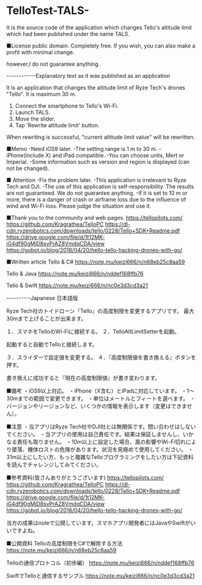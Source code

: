 # TelloTest-TALS-
It is the source code of the application which changes Tello's altitude limit which had been published under the name TALS.

■License
public domain.
Completely free.
If you wish, you can also make a profit with minimal change.

however,I do not guarantee anything.
 
------------Explanatory text as it was published as an application

It is an application that changes the altitude limit of Ryze Tech's drones "Tello".
It is maximum 30 m.

1. Connect the smartphone to Tello's Wi-Fi.
2. Launch TALS.
3. Move the slider.
4. Tap 'Rewrite altitude limit' button.

When rewriting is successful, "current altitude limit value" will be rewritten.

■Memo
-Need iOS9 later.
-The setting range is 1 m to 30 m.
-iPhone(include X) and iPad compatible.
-You can choose units, Mert or Imperial.
-Some information such as version and region is displayed (can not be changed).

■ Attention
-Fix the problem later.
-This application is irrelevant to Ryze Tech and DJI.
-The use of this application is self-responsibility. The results are not guaranteed. We do not guarantee anything.
-If it is set to 10 m or more, there is a danger of crash or airframe loss due to the influence of wind and Wi-Fi loss. Please judge the situation and use it.

■Thank you to the community and web pages.
https://tellopilots.com/
https://github.com/Kragrathea/TelloPC
https://dl-cdn.ryzerobotics.com/downloads/tello/0228/Tello+SDK+Readme.pdf
https://drive.google.com/file/d/1t12MK-jG4df90gMjD8syPrAZ8VmdqCDA/view
https://gobot.io/blog/2018/04/20/hello-tello-hacking-drones-with-go/

■Written article
Tello & C#
https://note.mu/keizi666/n/n68eb25c8aa59

Tello & Java
https://note.mu/keizi666/n/nddef168ffb76

Tello & Swift
https://note.mu/keizi666/n/nc0e3d3cd3a21

----------Japanese 日本語版

Ryze Tech社のトイドローン『Tello』の高度制限を変更するアプリです。
最大30mまで上げることが出来ます。

１．スマホをTelloのWi-Fiに接続する。
２．TelloAltLimitSetterを起動。

起動すると自動でTelloと接続します。

３．スライダーで設定値を変更する。
４．『高度制限値を書き換える』ボタンを押す。

書き換えに成功すると『現在の高度制限値』が書き変わります。

■備考
・iOS9以上対応。
・iPhone（X含む）とiPadに対応しています。
・1〜30mまでの範囲で変更できます。
・単位はメートルとフィートを選べます。
・バージョンやリージョンなど、いくつかの情報を表示します（変更はできません）。

■注意
・当アプリはRyze Tech社やDJI社とは無関係です。問い合わせはしないでください。
・当アプリの使用は自己責任です。結果は保証しませんし、いかなる責任も取りません。
・10m以上に設定した場合、風の影響やWi-Fi切れにより墜落、機体ロストの危険があります。状況を見極めて使用してください。
・31m以上にしたい方、もっと複雑なTelloプログラミングをしたい方は下記資料を読んでチャレンジしてみてください。

■参考資料(皆さんありがとうございます)
https://tellopilots.com/
https://github.com/Kragrathea/TelloPC
https://dl-cdn.ryzerobotics.com/downloads/tello/0228/Tello+SDK+Readme.pdf
https://drive.google.com/file/d/1t12MK-jG4df90gMjD8syPrAZ8VmdqCDA/view
https://gobot.io/blog/2018/04/20/hello-tello-hacking-drones-with-go/

当方の成果はnoteで公開しています。スマホアプリ開発者にはJavaやSwiftがいいですよね。

■公開資料
Telloの高度制限をC#で解除する方法
https://note.mu/keizi666/n/n68eb25c8aa59

Telloの通信プロトコル（初歩編）
https://note.mu/keizi666/n/nddef168ffb76

SwiftでTelloと通信するサンプル
https://note.mu/keizi666/n/nc0e3d3cd3a21
